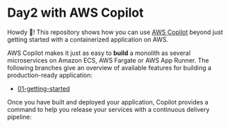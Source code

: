 # Day2 with AWS Copilot 
Howdy 👋! This repository shows how you can use [AWS Copilot](https://aws.github.io/copilot-cli/) beyond
just getting started with a containerized application on AWS.  

AWS Copilot makes it just as easy to **build** a monolith as several microservices on Amazon ECS, AWS Fargate or AWS App Runner. The following branches give an overview of available features for building a production-ready application:
* [01-getting-started](https://github.com/efekarakus/day2-with-copilot/tree/01-getting-started)

Once you have built and deployed your application, Copilot provides a command to help you release your services with a continuous delivery pipeline:

